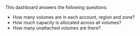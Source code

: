 This dashboard answers the following questions:

- How many volumes are in each account, region and zone?
- How much capacity is allocated across all volumes?
- How many unattached volumes are there?
